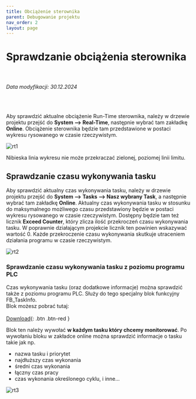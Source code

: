 ```yaml
---
title: Obciążenie sterownika
parent: Debugowanie projektu 
nav_order: 2
layout: page
---
```


# Sprawdzanie obciążenia sterownika
<br>
<h6> Data modyfikacji: 30.12.2024 </h6>
<br>

Aby sprawdzić aktualne obciążenie Run-Time sterownika, należy w drzewie projektu przejść do **System --> Real-Time**, następnie wybrać tam zakładkę **Online**. Obciążenie sterownika będzie tam przedstawione w postaci wykresu rysowanego w czasie rzeczywistym.

![rt1](https://ba-pl.github.io/wiki/assets/images/checks/rt1.png "rt1")

Nibieska linia wykresu nie może przekraczać zielonej, poziomej linii limitu.

## Sprawdzanie czasu wykonywania tasku
Aby sprawdzić aktualny czas wykonywania tasku, należy w drzewie projektu przejść do **System --> Tasks --> Nasz wybrany Task**, a następnie wybrać tam zakładkę **Online**. Aktualny czas wykonywania tasku w stosunku do maksymalnego możliwego czasu przedstawiony będzie w postaci wykresu rysowanego w czasie rzeczywistym. Dostępny będzie tam też licznik **Exceed Counter**, który zlicza ilość przekroczeń czasu wykonywania tasku. W poprawnie działającym projekcie licznik ten powinien wskazywać wartość 0. Każde przekroczenie czasu wykonywania skutkuje utraceniem działania programu w czasie rzeczywistym.

![rt2](https://ba-pl.github.io/wiki/assets/images/checks/rt2.png "rt2")

### Sprawdzanie czasu wykonywania tasku z poziomu programu PLC

Czas wykonywania tasku (oraz dodatkowe informacje) można sprawdzić także z poziomu programu PLC. Służy do tego specjalny blok funkcyjny FB_TaskInfo.
<br>
Blok możesz pobrać tutaj:
<br>
<br>
[Download](https://github.com/BA-PL/Diag/archive/refs/heads/main.zip){: .btn .btn-red }
<br>

 Blok ten należy wywołać **w każdym tasku który chcemy monitorować**. Po wywołaniu bloku w zakładce online można sprawdzić informacje o tasku takie jak np.
- nazwa tasku i priorytet
- najdłuższy czas wykonania
- średni czas wykonania
- łączny czas pracy
- czas wykonania określonego cyklu, i inne...

![rt3](https://ba-pl.github.io/wiki/assets/images/checks/rt3.png "rt3")


